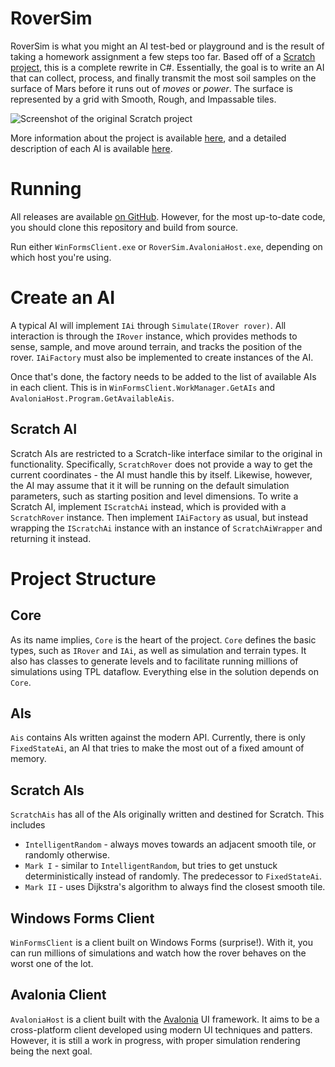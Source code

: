 # RoverSim
RoverSim is what you might an AI test-bed or playground and is the result of taking a homework
assignment a few steps too far. Based off of a [Scratch](https://scratch.mit.edu/) [project](),
this is a complete rewrite in C#. Essentially, the goal is to write an AI that can collect,
process, and finally transmit the most soil samples on the surface of Mars before it runs out of
*moves* or *power*. The surface is represented by a grid with Smooth, Rough, and Impassable tiles.

![Screenshot of the original Scratch project](https://ociaw.com/assets/img/rover-scratch-terrain.png)

More information about the project is available [here](https://ociaw.com/posts/rover), and a
detailed description of each AI is available [here](https://ociaw.com/rover-ai).

# Running
All releases are available [on GitHub](https://github.com/ociaw/RoverSim/releases). However, for
the most up-to-date code, you should clone this repository and build from source.

Run either `WinFormsClient.exe` or `RoverSim.AvaloniaHost.exe`, depending on which host
you're using.

# Create an AI
A typical AI will implement `IAi` through `Simulate(IRover rover)`. All interaction is through
the `IRover` instance, which provides methods to sense, sample, and move around terrain, and
tracks the position of the rover. `IAiFactory` must also be implemented to create instances of
the AI.

Once that's done, the factory needs to be added to the list of available AIs in each client.
This is in `WinFormsClient.WorkManager.GetAIs` and `AvaloniaHost.Program.GetAvailableAis`.

## Scratch AI
Scratch AIs are restricted to a Scratch-like interface similar to the original in functionality.
Specifically, `ScratchRover` does not provide a way to get the current coordinates - the AI must
handle this by itself. Likewise, however, the AI may assume that it it will be running on the
default simulation parameters, such as starting position and level dimensions. To write a
Scratch AI, implement `IScratchAi` instead, which is provided with a `ScratchRover` instance.
Then implement `IAiFactory` as usual, but instead wrapping the `IScratchAi` instance with an
instance of `ScratchAiWrapper` and returning it instead.


# Project Structure
## Core
As its name implies, `Core` is the heart of the project. `Core` defines the basic types, such as
`IRover` and `IAi`, as well as simulation and terrain types. It also has classes to generate
levels and to facilitate running millions of simulations using TPL dataflow. Everything else in
the solution depends on `Core`.

## AIs
`Ais` contains AIs written against the modern API. Currently, there is only `FixedStateAi`, an
AI that tries to make the most out of a fixed amount of memory.

## Scratch AIs
`ScratchAis` has all of the AIs originally written and destined for Scratch. This includes
* `IntelligentRandom` - always moves towards an adjacent smooth tile, or randomly otherwise.
* `Mark I` - similar to `IntelligentRandom`, but tries to get unstuck deterministically instead of
randomly. The predecessor to `FixedStateAi`.
* `Mark II` - uses Dijkstra's algorithm to always find the closest smooth tile.

## Windows Forms Client
`WinFormsClient` is a client built on Windows Forms (surprise!). With it, you can run millions of
simulations and watch how the rover behaves on the worst one of the lot.

## Avalonia Client
`AvaloniaHost` is a client built with the [Avalonia](http://avaloniaui.net/) UI framework. It aims
to be a cross-platform client developed using modern UI techniques and patters. However, it is
still a work in progress, with proper simulation rendering being the next goal.
